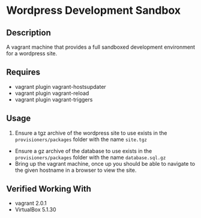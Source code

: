 # Wordpress Development Sandbox

## Description

A vagrant machine that provides a full sandboxed development environment for a wordpress site.

## Requires

* vagrant plugin vagrant-hostsupdater
* vagrant plugin vagrant-reload
* vagrant plugin vagrant-triggers

## Usage

1. Ensure a tgz archive of the wordpress site to use exists in the `provisioners/packages` folder with the name `site.tgz`
* Ensure a gz archive of the database to use exists in the `provisioners/packages` folder with the name `database.sql.gz`
* Bring up the vagrant machine, once up you should be able to navigate to the given hostname in a browser to view the site.

## Verified Working With

* vagrant 2.0.1
* VirtualBox 5.1.30
